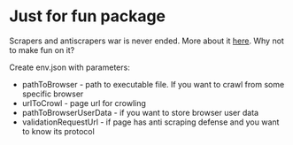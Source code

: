 # Just for fun package

Scrapers and antiscrapers war is never ended. More about it [here].
Why not to make fun on it?

Create env.json with parameters:
 - pathToBrowser - path to executable file. If you want to crawl from some specific browser
 - urlToCrowl - page url for crowling
 - pathToBrowserUserData - if you want to store browser user data
 - validationRequestUrl - if page has anti scraping defense and you want to know its protocol

[here]: https://github.com/paulirish/headless-cat-n-mouse